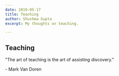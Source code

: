 ```yaml
---
date: 2019-05-17
title: Teaching
author: Shushma Gupta
excerpt: My thoughts on teaching.

---
```

## Teaching

"The art of teaching is the art of assisting discovery."

\- Mark Van Doren